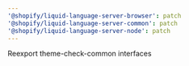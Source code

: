 ```yaml
---
'@shopify/liquid-language-server-browser': patch
'@shopify/liquid-language-server-common': patch
'@shopify/liquid-language-server-node': patch
---
```


Reexport theme-check-common interfaces
